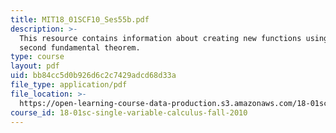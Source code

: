 ```yaml
---
title: MIT18_01SCF10_Ses55b.pdf
description: >-
  This resource contains information about creating new functions using the
  second fundamental theorem.
type: course
layout: pdf
uid: bb84cc5d0b926d6c2c7429adcd68d33a
file_type: application/pdf
file_location: >-
  https://open-learning-course-data-production.s3.amazonaws.com/18-01sc-single-variable-calculus-fall-2010/bb84cc5d0b926d6c2c7429adcd68d33a_MIT18_01SCF10_Ses55b.pdf
course_id: 18-01sc-single-variable-calculus-fall-2010
---
```

